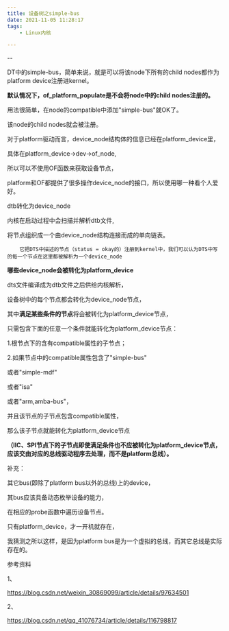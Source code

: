 ```yaml
---
title: 设备树之simple-bus
date: 2021-11-05 11:28:17
tags:
	- Linux内核

---
```


--

DT中的simple-bus，简单来说，就是可以将该node下所有的child nodes都作为platform device注册进kernel。

**默认情况下，of_platform_populate是不会将node中的child nodes注册的。** 

用法很简单，在node的compatible中添加"simple-bus"就OK了。

该node的child nodes就会被注册。 



对于platform驱动而言，device_node结构体的信息已经在platform_device里，

具体在platform_device->dev->of_node,

所以可以不使用OF函数来获取设备节点，

platform和OF都提供了很多操作device_node的接口，所以使用哪一种看个人爱好。

dtb转化为device_node

内核在启动过程中会扫描并解析dtb文件,

将节点组织成一个由device_node结构连接而成的单向链表。

        它把DTS中描述的节点（status = okay的）注册到kernel中，我们可以认为DTS中写的每一个节点在这里都被解析为一个device_node
**哪些device_node会被转化为platform_device**

dts文件编译成为dtb文件之后供给内核解析，

设备树中的每个节点都会转化为device_node节点，

其中**满足某些条件的节点**将会被转化为platform_device节点，

只需包含下面的任意一个条件就能转化为platform_device节点：

1.根节点下的含有compatible属性的子节点；

2.如果节点中的compatible属性包含了"simple-bus"

或者"simple-mdf"

或者"isa"

或者"arm,amba-bus"，

并且该节点的子节点包含compatible属性，

那么该子节点就能转化为platform_device节点

**（IIC、SPI节点下的子节点即使满足条件也不应被转化为platform_device节点，应该交由对应的总线驱动程序去处理，而不是platform总线）。**



补充：

其它bus(即除了platform bus以外的总线)上的device，

其bus应该具备动态枚举设备的能力，

在相应的probe函数中遍历设备节点。

只有platform_device，才一开机就存在，

我猜测之所以这样，是因为platform bus是为一个虚拟的总线，而其它总线是实际存在的。


参考资料

1、

https://blog.csdn.net/weixin_30869099/article/details/97634501

2、

https://blog.csdn.net/qq_41076734/article/details/116798817